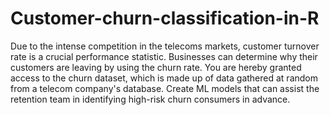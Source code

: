 # Customer-churn-classification-in-R

Due to the intense competition in the telecoms markets, customer turnover rate is a crucial performance statistic. Businesses can determine why their customers are leaving by using the churn rate. You are hereby granted access to the churn dataset, which is made up of data gathered at random from a telecom company's database. Create ML models that can assist the retention team in identifying high-risk churn consumers in advance.
